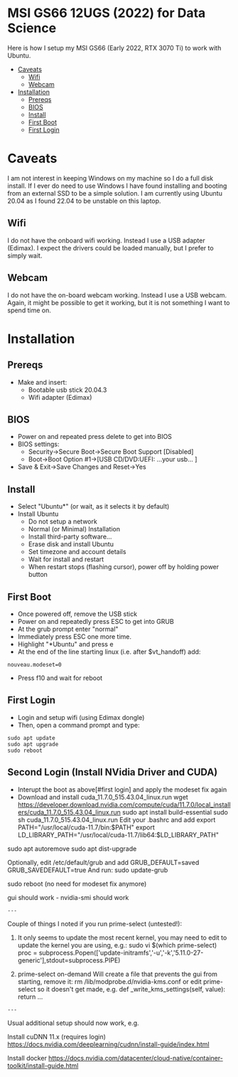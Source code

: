 # MSI GS66 12UGS (2022) for Data Science

Here is how I setup my MSI GS66 (Early 2022, RTX 3070 Ti) to work with Ubuntu.

- [Caveats](#caveats)
   - [Wifi](#wifi)
   - [Webcam](#webcam)
- [Installation](#installation)
   - [Prereqs](#prereqs)
   - [BIOS](#bios)
   - [Install](#install)
   - [First Boot](#first-boot)
   - [First Login](#first-login)

# Caveats
I am not interest in keeping Windows on my machine so I do a full disk install. If I ever do need to use Windows I have found installing and booting from an external SSD to be a simple solution. I am currently using Ubuntu 20.04 as I found 22.04 to be unstable on this laptop.
## Wifi
I do not have the onboard wifi working. Instead I use a USB adapter (Edimax). I expect the drivers could be loaded manually, but I prefer to simply wait.
## Webcam
I do not have the on-board webcam working. Instead I use a USB webcam. Again, it might be possible to get it working, but it is not something I want to spend time on.

# Installation
## Prereqs
   - Make and insert:
      - Bootable usb stick 20.04.3
      - Wifi adapter (Edimax)
## BIOS
   - Power on and repeated press delete to get into BIOS
   - BIOS settings:
      - Security->Secure Boot->Secure Boot Support [Disabled]
      - Boot->Boot Option #1->[USB CD/DVD:UEFI: ...your usb... ]
   - Save & Exit->Save Changes and Reset->Yes
## Install
   - Select "Ubuntu*" (or wait, as it selects it by default)
   - Install Ubuntu
      - Do not setup a network
      - Normal (or Minimal) Installation
      - Install third-party software...
      - Erase disk and install Ubuntu
      - Set timezone and account details
      - Wait for install and restart
      - When restart stops (flashing cursor), power off by holding power button
## First Boot
   - Once powered off, remove the USB stick
   - Power on and repeatedly press ESC to get into GRUB
   - At the grub prompt enter "normal"
   - Immediately press ESC one more time.
   - Highlight "*Ubuntu" and press e
   - At the end of the line starting linux (i.e. after $vt_handoff) add:
```
nouveau.modeset=0
```
   - Press f10 and wait for reboot
## First Login
   - Login and setup wifi (using Edimax dongle)
   - Then, open a command prompt and type:
```
sudo apt update
sudo apt upgrade
sudo reboot
```
## Second Login (Install NVidia Driver and CUDA)
   - Interupt the boot as above[#first login] and apply the modeset fix again
   - Download and install cuda_11.7.0_515.43.04_linux.run
wget https://developer.download.nvidia.com/compute/cuda/11.7.0/local_installers/cuda_11.7.0_515.43.04_linux.run
sudo apt install build-essential
sudo sh cuda_11.7.0_515.43.04_linux.run
Edit your .bashrc and add
export PATH="/usr/local/cuda-11.7/bin:$PATH"
export LD_LIBRARY_PATH="/usr/local/cuda-11.7/lib64:$LD_LIBRARY_PATH"

sudo apt autoremove
sudo apt dist-upgrade

Optionally, edit /etc/default/grub and add
GRUB_DEFAULT=saved
GRUB_SAVEDEFAULT=true
And run:
sudo update-grub

sudo reboot (no need for modeset fix anymore)

gui should work - nvidia-smi should work
```
---
```
Couple of things I noted if you run prime-select (untested!):

1) It only seems to update the most recent kernel, you may need to edit to update the kernel you are using, e.g.:
sudo vi $(which prime-select)
   proc = subprocess.Popen(['update-initramfs','-u','-k','5.11.0-27-generic'],stdout=subprocess.PIPE)

2) prime-select on-demand
Will create a file that prevents the gui from starting, remove it:
rm /lib/modprobe.d/nvidia-kms.conf
or edit prime-select so it doesn't get made, e.g.
def _write_kms_settings(self, value):
   return
   ...
```
---
```
Usual additional setup should now work, e.g.

Install cuDNN 11.x (requires login)
https://docs.nvidia.com/deeplearning/cudnn/install-guide/index.html

Install docker
https://docs.nvidia.com/datacenter/cloud-native/container-toolkit/install-guide.html
```
